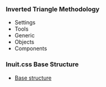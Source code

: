 ### Inverted Triangle Methodology

* Settings
* Tools
* Generic
* Objects
* Components

### Inuit.css Base Structure 

* [Base structure](https://github.com/csswizardry/inuit.css/tree/master/base)
